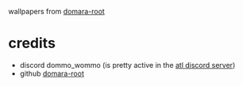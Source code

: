 wallpapers from [domara-root](https://github.com/domara-root/tuxpapers)

# credits
- discord dommo_wommo (is pretty active in the [atl discord server](https://discord.gg/linux/))
- github [domara-root](https://github.com/domara-root/)